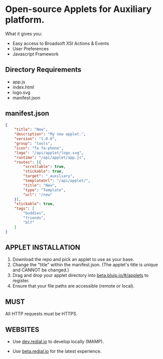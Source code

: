 # Open-source Applets for Auxiliary platform.

What it gives you:

 * Easy access to Broadsoft XSI Actions & Events
 * User Preferences
 * Javascript Framework

## Directory Requirements

 * app.js
 * index.html
 * logo.svg
 * manifest.json

## manifest.json

```json
{
	"title": "New",
	"description": "My new applet.",
	"version": "1.0.0",
	"group": "tools",
	"icon": "fa fa-phone",
	"logo": "/api/applet/logo.svg",
	"runtime": "/api/applet/app.js",
	"routes": [{
		"scrollable": true,
		"stickable": true,
		"target": "_auxiliary",
		"templateUrl": "/api/applet/",
		"title": "New",
		"type": "Template",
		"url": "/new"
	}],
	"stickable": true,
	"tags": [
		"buddies",
		"friends",
		"blf"
	]
}
```

## APPLET INSTALLATION

1. Download the repo and pick an applet to use as your base.
2. Change the "title" within the manifest.json. (The applet's title is unique and CANNOT be changed.)
3. Drag and drop your applet directory into [beta.bluip.io/#/applets](https://beta.bluip.io/#/applets) to register.
4. Ensure that your file paths are accessible (remote or local).

## MUST

All HTTP requests must be HTTPS.

## WEBSITES

 * Use [dev.redial.io](http://dev.redial.io) to develop locally (MAMP).

 * Use [beta.redial.io](https://beta.bluip.io) for the latest experience.
